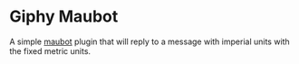 # Giphy Maubot
A simple [maubot](https://github.com/maubot/maubot) plugin that will reply to a message with imperial units with the fixed metric units.

